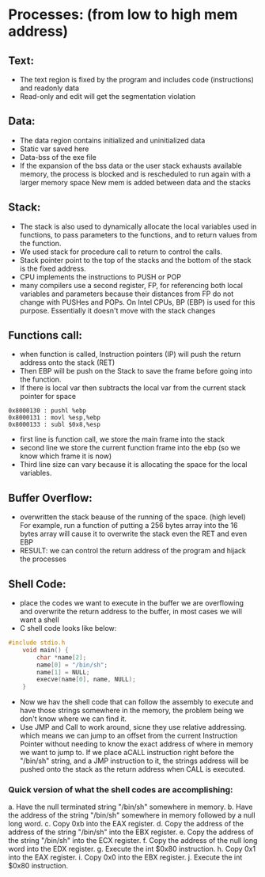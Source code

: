 # Processes: (from low to high mem address)

## Text:
- The text region is fixed by the program and includes code (instructions) and read­only data
- Read-only and edit will get the segmentation violation


## Data:
- The data region contains initialized and uninitialized data
- Static var saved here
- Data-bss of the exe file
- If the expansion of the bss data or the user stack exhausts available memory, the process is blocked and is rescheduled to run again with a larger memory space
New mem is added between data and the stacks 

## Stack:
- The stack is also used to dynamically allocate the local variables used in functions, to pass parameters to the functions, and to return values from the function. 
- We used stack for procedure call to return to control the calls.
- Stack pointer point to the top  of the stacks and the bottom of the stack is the fixed address.
- CPU implements the instructions to PUSH or POP
- many compilers use a second
register, FP, for referencing both local variables and parameters because their distances from FP do not change
with PUSHes and POPs. On Intel CPUs, BP (EBP) is used for this purpose. Essentially it doesn't move with the stack changes

## Functions call:
- when function is called, Instruction pointers (IP) will push the return address onto the stack (RET)
- Then EBP will be push on the Stack to save the frame before going into the function. 
- If there is local var then subtracts the local var from the current stack pointer for space
```
0x8000130 : pushl %ebp
0x8000131 : movl %esp,%ebp
0x8000133 : subl $0x8,%esp

```
- first line is function call, we store the main frame into the stack
- second line we store the current function frame into the ebp (so we know which frame it is now)
- Third line size can vary because it is allocating the space for the local variables. 


## Buffer Overflow:
- overwritten the stack beause of the running of the space. (high level) For example, run a function of putting a 256 bytes array into the 16 bytes array will cause it to overwrite the stack even the RET and even EBP
- RESULT: we can control the return address of the program and hijack the processes

## Shell Code:
- place the codes we want to execute in the buffer we are overflowing and overwrite the return address to the buffer, in most cases we will want a shell
- C shell code looks like below:

```c
#include stdio.h
    void main() {
        char *name[2];
        name[0] = "/bin/sh";
        name[1] = NULL;
        execve(name[0], name, NULL);
    }
```
- Now we hav the shell code that can follow the assembly to execute and have those strings somewhere in the memory, the problem being we don't know where we can find it.
- Use JMP and Call to work around, sicne they use relative addressing. which means we can jump to an offset from the
current Instruction Pointer without needing to know the exact address of where in memory we want to jump to. If we place aCALL instruction right before the "/bin/sh" string, and a JMP instruction to it, the strings address will be
pushed onto the stack as the return address when CALL is executed.

### Quick version of what the shell codes are accomplishing:
a. Have the null terminated string "/bin/sh" somewhere in memory. 
b. Have the address of the string "/bin/sh" somewhere in memory followed by a null long word.
c. Copy 0xb into the EAX register.
d. Copy the address of the address of the string "/bin/sh" into the EBX register. 
e. Copy the address of the string "/bin/sh" into the ECX register.
f. Copy the address of the null long word into the EDX register. 
g. Execute the int $0x80 instruction. 
h. Copy 0x1 into the EAX register.
i. Copy 0x0 into the EBX register. 
j. Execute the int $0x80 instruction. 

